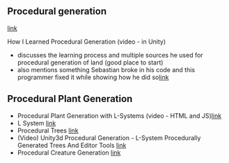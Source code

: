 ## Procedural generation
[link](https://nomanssky-archive.fandom.com/wiki/Procedural_generation#:~:text=Whilst%20procedural%20generation%20will%20start,close%20enough%20to%20each%20other)

How I Learned Procedural Generation (video - in Unity)
- discusses the learning process and multiple sources he used for procedural generation of land (good place to start)
- also mentions something Sebastian broke in his code and this programmer fixed it while showing how he did so[link](https://youtu.be/XpG3YqUkCTY?si=mIVczNEYjcbRm1uM)

## Procedural Plant Generation

- Procedural Plant Generation with L-Systems (video - HTML and JS)[link](https://www.youtube.com/watch?v=feNVBEPXAcE)
- L System [link](https://en.wikipedia.org/wiki/L-system)
- Procedural Trees [link](https://www.instructables.com/Procedurally-Generated-Trees/)
- (Video) Unity3d Procedural Generation - L-System Procedurally Generated Trees And Editor Tools [link](https://www.youtube.com/watch?v=p319XzQTYmQ)
- Procedural Creature Generation [link](https://nccastaff.bournemouth.ac.uk/jmacey/MastersProject/MSc22/01/ProceduralCreatureGenerationandAnimationforGames.pdf)

